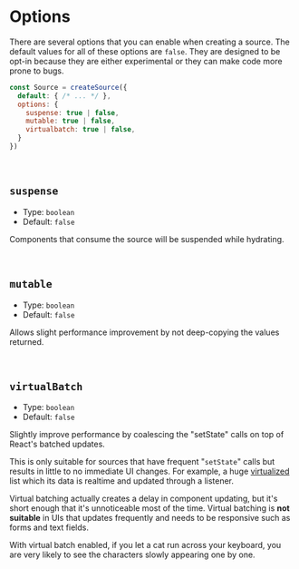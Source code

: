 # Options
There are several options that you can enable when creating a source. The default values for all of these options are `false`. They are designed to be opt-in because they are either experimental or they can make code more prone to bugs.

```js
const Source = createSource({
  default: { /* ... */ },
  options: {
    suspense: true | false,
    mutable: true | false,
    virtualbatch: true | false,
  }
})
```

<br/>

## `suspense`
* Type: `boolean`
* Default: `false`

Components that consume the source will be suspended while hydrating.

<br/>

## `mutable`
* Type: `boolean`
* Default: `false`

Allows slight performance improvement by not deep-copying the values returned.

<br/>

## `virtualBatch`
* Type: `boolean`
* Default: `false`

Slightly improve performance by coalescing the "setState" calls on top of React's batched updates.

This is only suitable for sources that have frequent "`setState`" calls but results in little to no immediate UI changes. For example, a huge [virtualized](http://react-window.now.sh) list which its data is realtime and updated through a listener.

Virtual batching actually creates a delay in component updating, but it's short enough that it's unnoticeable most of the time. Virtual batching is **not suitable** in UIs that updates frequently and needs to be responsive such as forms and text fields.

With virtual batch enabled, if you let a cat run across your keyboard, you are very likely to see the characters slowly appearing one by one.

<br/>
